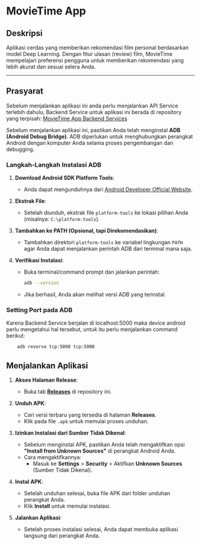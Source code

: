 # MovieTime App

## Deskripsi

Aplikasi cerdas yang memberikan rekomendasi film personal berdasarkan model Deep Learning. Dengan fitur ulasan (review) film, MovieTime mempelajari preferensi pengguna untuk memberikan rekomendasi yang lebih akurat dan sesuai selera Anda.

---

## Prasyarat

Sebelum menjalankan aplikasi ini anda perlu menjalankan API Service terlebih dahulu, Backend Service untuk aplikasi ini berada di repository yang terpisah:
[MovieTime App Backend Services](https://github.com/raparsalan/movietime-backend)

Sebelum menjalankan aplikasi ini, pastikan Anda telah menginstal **ADB (Android Debug Bridge)**. ADB diperlukan untuk menghubungkan perangkat Android dengan komputer Anda selama proses pengembangan dan debugging.

### Langkah-Langkah Instalasi ADB

1. **Download Android SDK Platform Tools**:

   - Anda dapat mengunduhnya dari [Android Developer Official Website](https://developer.android.com/studio/releases/platform-tools).

2. **Ekstrak File**:

   - Setelah diunduh, ekstrak file `platform-tools` ke lokasi pilihan Anda (misalnya: `C:\platform-tools`).

3. **Tambahkan ke PATH (Opsional, tapi Direkomendasikan)**:

   - Tambahkan direktori `platform-tools` ke variabel lingkungan `PATH` agar Anda dapat menjalankan perintah ADB dari terminal mana saja.

4. **Verifikasi Instalasi**:
   - Buka terminal/command prompt dan jalankan perintah:
     ```bash
     adb --version
     ```
   - Jika berhasil, Anda akan melihat versi ADB yang terinstal.

### Setting Port pada ADB

Karena Backend Service berjalan di localhost:5000 maka device android perlu mengetahui hal tersebut, untuk itu perlu menjalankan command berikut:

```bash
    adb reverse tcp:5000 tcp:5000
```

## Menjalankan Aplikasi

1. **Akses Halaman Release**:

   - Buka tab **[Releases](https://github.com/rifqifajarr/movietime/releases/tag/v1.0.0)** di repository ini.

2. **Unduh APK**:

   - Cari versi terbaru yang tersedia di halaman **Releases**.
   - Klik pada file `.apk` untuk memulai proses unduhan.

3. **Izinkan Instalasi dari Sumber Tidak Dikenal**:

   - Sebelum menginstal APK, pastikan Anda telah mengaktifkan opsi **"Install from Unknown Sources"** di perangkat Android Anda.
   - Cara mengaktifkannya:
     - Masuk ke **Settings** > **Security** > Aktifkan **Unknown Sources** (Sumber Tidak Dikenal).

4. **Instal APK**:

   - Setelah unduhan selesai, buka file APK dari folder unduhan perangkat Anda.
   - Klik **Install** untuk memulai instalasi.

5. **Jalankan Aplikasi**:
   - Setelah proses instalasi selesai, Anda dapat membuka aplikasi langsung dari perangkat Anda.
